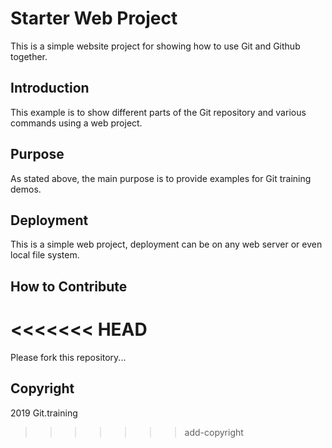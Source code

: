 # Starter Web Project
This is a simple website project for showing
how to use Git and Github together.

## Introduction
This example is to show different parts 
of the Git repository and various commands
using a web project.

## Purpose
As stated above, the main purpose is to
provide examples for Git training demos.

## Deployment
This is a simple web project, deployment
can be on any web server or even local 
file system.

## How to Contribute
<<<<<<< HEAD
=======
Please fork this repository...

## Copyright
2019 Git.training
>>>>>>> add-copyright
